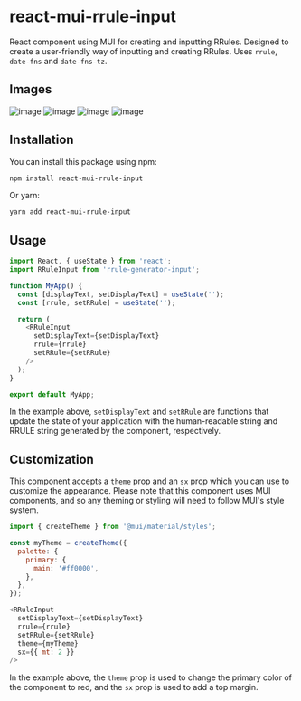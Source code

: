 # react-mui-rrule-input
React component using MUI for creating and inputting RRules. Designed to create a user-friendly way of inputting and creating RRules. Uses `rrule`, `date-fns` and `date-fns-tz`.

## Images
![image](https://github.com/totallyrin/react-mui-rrule-input/assets/1056415/115dae67-d2d3-4712-a8eb-cd673598b464)
![image](https://github.com/totallyrin/react-mui-rrule-input/assets/1056415/20a96ada-e196-43ce-b5e8-f555475093bf)
![image](https://github.com/totallyrin/react-mui-rrule-input/assets/1056415/5ff5471a-9be4-4342-a95b-6c56faa1ece2)
![image](https://github.com/totallyrin/react-mui-rrule-input/assets/1056415/d3c84394-a886-4296-8a64-6ca23f0d244e)

## Installation
You can install this package using npm:
```bash
npm install react-mui-rrule-input
```
Or yarn:
```bash
yarn add react-mui-rrule-input
```

## Usage
```js
import React, { useState } from 'react';
import RRuleInput from 'rrule-generator-input';

function MyApp() {
  const [displayText, setDisplayText] = useState('');
  const [rrule, setRRule] = useState('');

  return (
    <RRuleInput
      setDisplayText={setDisplayText}
      rrule={rrule}
      setRRule={setRRule}
    />
  );
}

export default MyApp;
```
In the example above, `setDisplayText` and `setRRule` are functions that update the state of your application with the human-readable string and RRULE string generated by the component, respectively.

## Customization
This component accepts a `theme` prop and an `sx` prop which you can use to customize the appearance. Please note that this component uses MUI components, and so any theming or styling will need to follow MUI's style system.
```js
import { createTheme } from '@mui/material/styles';

const myTheme = createTheme({
  palette: {
    primary: {
      main: '#ff0000',
    },
  },
});

<RRuleInput
  setDisplayText={setDisplayText}
  rrule={rrule}
  setRRule={setRRule}
  theme={myTheme}
  sx={{ mt: 2 }}
/>
```
In the example above, the `theme` prop is used to change the primary color of the component to red, and the `sx` prop is used to add a top margin.
